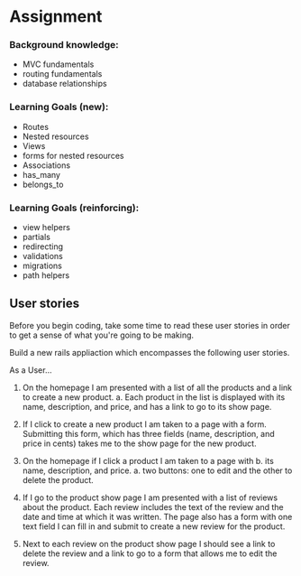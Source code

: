 # Assignment

### Background knowledge:

* MVC fundamentals
* routing fundamentals
* database relationships

### Learning Goals (new):

* Routes
* Nested resources
* Views
* forms for nested resources
* Associations
* has_many
* belongs_to

### Learning Goals (reinforcing):

* view helpers
* partials
* redirecting
* validations
* migrations
* path helpers

## User stories

Before you begin coding, take some time to read these user stories in order to get a sense of what you're going to be making.

Build a new rails appliaction which encompasses the following user stories.

As a User...

1. On the homepage I am presented with a list of all the products and a link to create a new product. a. Each product in the list is displayed with its name, description, and price, and has a link to go to its show page.

2. If I click to create a new product I am taken to a page with a form. Submitting this form, which has three fields (name, description, and price in cents) takes me to the show page for the new product.

3. On the homepage if I click a product I am taken to a page with b. its name, description, and price. a. two buttons: one to edit and the other to delete the product.

4. If I go to the product show page I am presented with a list of reviews about the product. Each review includes the text of the review and the date and time at which it was written. The page also has a form with one text field I can fill in and submit to create a new review for the product.

5. Next to each review on the product show page I should see a link to delete the review and a link to go to a form that allows me to edit the review.
